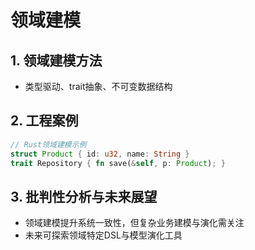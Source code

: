 # 领域建模

## 1. 领域建模方法

- 类型驱动、trait抽象、不可变数据结构

## 2. 工程案例

```rust
// Rust领域建模示例
struct Product { id: u32, name: String }
trait Repository { fn save(&self, p: Product); }
```

## 3. 批判性分析与未来展望

- 领域建模提升系统一致性，但复杂业务建模与演化需关注
- 未来可探索领域特定DSL与模型演化工具
